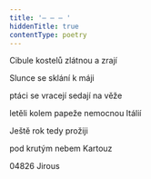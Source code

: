 ```yaml
---
title: '– – – '
hiddenTitle: true
contentType: poetry
---
```


<section>

Cibule kostelů zlátnou a zrají

Slunce se sklání k máji

ptáci se vracejí sedají na věže

letěli kolem papeže nemocnou Itálií

Ještě rok tedy prožiji

pod krutým nebem Kartouz

04826 Jirous

</section>
